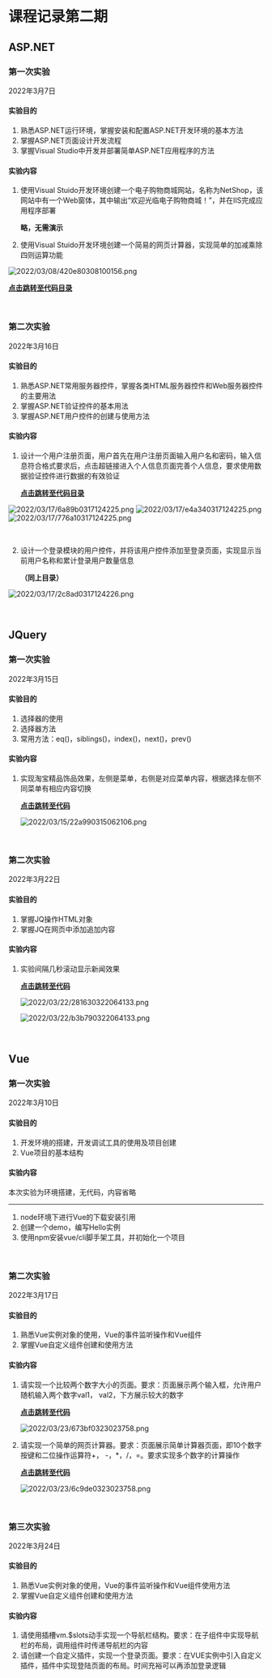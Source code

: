 # 课程记录第二期

## ASP.NET

### 第一次实验

2022年3月7日

#### 实验目的

1. 熟悉ASP.NET运行环境，掌握安装和配置ASP.NET开发环境的基本方法
2. 掌握ASP.NET页面设计开发流程
3. 掌握Visual Studio中开发并部署简单ASP.NET应用程序的方法

#### 实验内容

1. 使用Visual Stuido开发环境创建一个电子购物商城网站，名称为NetShop，该网站中有一个Web窗体，其中输出“欢迎光临电子购物商城！”，并在IIS完成应用程序部署
   
   **略，无需演示**
2. 使用Visual Stuido开发环境创建一个简易的网页计算器，实现简单的加减乘除四则运算功能

  ![2022/03/08/420e80308100156.png](https://i.iluoli.moe/2022/03/08/420e80308100156.png)

**[点击跳转至代码目录](https://github.com/ycfeng666/hsClass2/tree/main/asp/1/classWork/classWork2)**

<br/>

### 第二次实验

2022年3月16日

#### 实验目的

1. 熟悉ASP.NET常用服务器控件，掌握各类HTML服务器控件和Web服务器控件的主要用法
2. 掌握ASP.NET验证控件的基本用法
3. 掌握ASP.NET用户控件的创建与使用方法

#### 实验内容

1. 设计一个用户注册页面，用户首先在用户注册页面输入用户名和密码，输入信息符合格式要求后，点击超链接进入个人信息页面完善个人信息，要求使用数据验证控件进行数据的有效验证
   
   **[点击跳转至代码目录](https://github.com/ycfeng666/hsClass2/tree/main/asp/2/classWork/classWork1)**

![2022/03/17/6a89b0317124225.png](https://i.iluoli.moe/2022/03/17/6a89b0317124225.png)
![2022/03/17/e4a340317124225.png](https://i.iluoli.moe/2022/03/17/e4a340317124225.png)
![2022/03/17/776a10317124225.png](https://i.iluoli.moe/2022/03/17/776a10317124225.png)

<br/>

2. 设计一个登录模块的用户控件，并将该用户控件添加至登录页面，实现显示当前用户名称和累计登录用户数量信息
   
   **（同上目录）**

![2022/03/17/2c8ad0317124226.png](https://i.iluoli.moe/2022/03/17/2c8ad0317124226.png)

<br/>

## JQuery

### 第一次实验

2022年3月15日

#### 实验目的

1. 选择器的使用
2. 选择器方法
3. 常用方法：eq()，siblings()，index()，next()，prev()

#### 实验内容

1. 实现淘宝精品饰品效果，左侧是菜单，右侧是对应菜单内容，根据选择左侧不同菜单有相应内容切换
   
   **[点击跳转至代码](https://github.com/ycfeng666/hsClass2/tree/main/jq/1/index.html)**
   
   ![2022/03/15/22a990315062106.png](https://i.iluoli.moe/2022/03/15/22a990315062106.png)

<br/>

### 第二次实验

2022年3月22日

#### 实验目的

1. 掌握JQ操作HTML对象
2. 掌握JQ在网页中添加追加内容

#### 实验内容

1. 实验间隔几秒滚动显示新闻效果
   
      **[点击跳转至代码](https://github.com/ycfeng666/hsClass2/tree/main/jq/2/index.html)**
   
   ![2022/03/22/281630322064133.png](https://i.iluoli.moe/2022/03/22/281630322064133.png)
   
   ![2022/03/22/b3b790322064133.png](https://i.iluoli.moe/2022/03/22/b3b790322064133.png)

<br/>

## Vue

### 第一次实验

2022年3月10日

#### 实验目的

1. 开发环境的搭建，开发调试工具的使用及项目创建
2. Vue项目的基本结构

#### 实验内容

本次实验为环境搭建，无代码，内容省略

***

1. node环境下进行Vue的下载安装引用
2. 创建一个demo，编写Hello实例
3. 使用npm安装vue/cli脚手架工具，并初始化一个项目

<br/>

### 第二次实验

2022年3月17日

#### 实验目的

1. 熟悉Vue实例对象的使用，Vue的事件监听操作和Vue组件
2. 掌握Vue自定义组件创建和使用方法

#### 实验内容

1. 请实现一个比较两个数字大小的页面。要求：页面展示两个输入框，允许用户随机输入两个数字val1， val2，下方展示较大的数字
   
      **[点击跳转至代码](https://github.com/ycfeng666/hsClass2/tree/main/vue/2/1.html)**
   
   ![2022/03/23/673bf0323023758.png](https://i.iluoli.moe/2022/03/23/673bf0323023758.png)
2. 请实现一个简单的网页计算器。要求：页面展示简单计算器页面，即10个数字按键和二位操作运算符+， -，*，/，=。要求实现多个数字的计算操作
   
      **[点击跳转至代码](https://github.com/ycfeng666/hsClass2/tree/main/vue/2/2.html)**
   
   ![2022/03/23/6c9de0323023758.png](https://i.iluoli.moe/2022/03/23/6c9de0323023758.png)

<br/>

### 第三次实验

2022年3月24日

#### 实验目的

1. 熟悉Vue实例对象的使用，Vue的事件监听操作和Vue组件使用方法
2. 掌握Vue自定义组件创建和使用方法

#### 实验内容

1. 请使用插槽vm.$slots动手实现一个导航栏结构。要求：在子组件中实现导航栏的布局，调用组件时传递导航栏的内容
2. 请创建一个自定义插件，实现一个登录页面。要求：在VUE实例中引入自定义插件，插件中实现登陆页面的布局。时间充裕可以再添加登录逻辑
